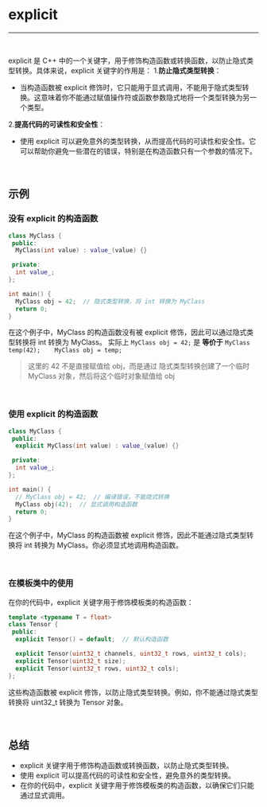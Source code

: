 # explicit
---

<br>

explicit 是 C++ 中的一个关键字，用于修饰构造函数或转换函数，以防止隐式类型转换。具体来说，explicit 关键字的作用是：
1.**防止隐式类型转换**：
- 当构造函数被 explicit 修饰时，它只能用于显式调用，不能用于隐式类型转换。这意味着你不能通过赋值操作符或函数参数隐式地将一个类型转换为另一个类型。

2.**提高代码的可读性和安全性**：
- 使用 explicit 可以避免意外的类型转换，从而提高代码的可读性和安全性。它可以帮助你避免一些潜在的错误，特别是在构造函数只有一个参数的情况下。

<br>

## 示例

### 没有 explicit 的构造函数
```cpp
class MyClass {
 public:
  MyClass(int value) : value_(value) {}

 private:
  int value_;
};

int main() {
  MyClass obj = 42;  // 隐式类型转换，将 int 转换为 MyClass
  return 0;
}
```

在这个例子中，MyClass 的构造函数没有被 explicit 修饰，因此可以通过隐式类型转换将 int 转换为 MyClass。
实际上 `MyClass obj = 42;` 是 **等价于**  `MyClass temp(42);    MyClass obj = temp;`

>这里的 42 不是直接赋值给 obj，而是通过 隐式类型转换创建了一个临时 MyClass 对象，然后将这个临时对象赋值给 obj

<br>

### 使用 explicit 的构造函数
```cpp
class MyClass {
 public:
  explicit MyClass(int value) : value_(value) {}

 private:
  int value_;
};

int main() {
  // MyClass obj = 42;  // 编译错误，不能隐式转换
  MyClass obj(42);  // 显式调用构造函数
  return 0;
}
```
在这个例子中，MyClass 的构造函数被 explicit 修饰，因此不能通过隐式类型转换将 int 转换为 MyClass。你必须显式地调用构造函数。

<br>

### 在模板类中的使用
在你的代码中，explicit 关键字用于修饰模板类的构造函数：
```cpp
template <typename T = float>
class Tensor {
 public:
  explicit Tensor() = default;  // 默认构造函数

  explicit Tensor(uint32_t channels, uint32_t rows, uint32_t cols);
  explicit Tensor(uint32_t size);
  explicit Tensor(uint32_t rows, uint32_t cols);
};
```

这些构造函数被 explicit 修饰，以防止隐式类型转换。例如，你不能通过隐式类型转换将 uint32_t 转换为 Tensor 对象。

<br>

## 总结
- explicit 关键字用于修饰构造函数或转换函数，以防止隐式类型转换。
- 使用 explicit 可以提高代码的可读性和安全性，避免意外的类型转换。
- 在你的代码中，explicit 关键字用于修饰模板类的构造函数，以确保它们只能通过显式调用。
